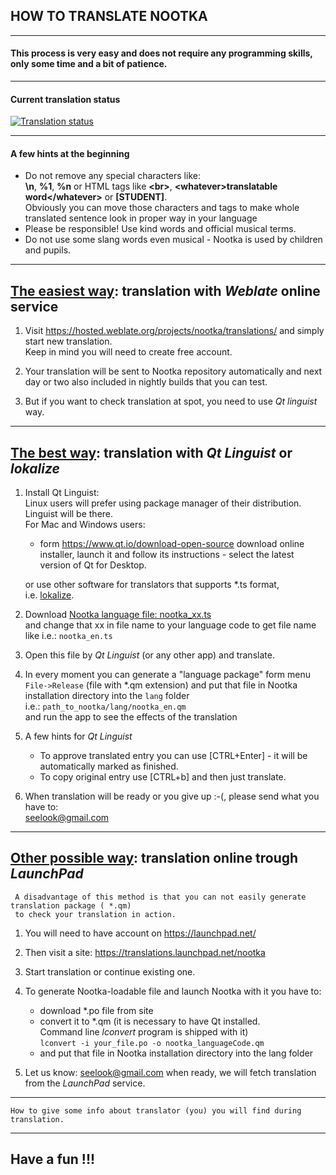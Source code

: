 
## HOW TO TRANSLATE NOOTKA
---------------------------


#### This process is very easy and does not require any programming skills, only some time and a bit of patience.
---------------------------
#### Current translation status

[![Translation status](https://hosted.weblate.org/widgets/nootka/-/translations/multi-auto.svg)](https://hosted.weblate.org/engage/nootka/) 

---------------------------
#### A few hints at the beginning
  - Do not remove any special characters like:  
    **\n**, **%1**, **%n** or HTML tags like **&lt;br&gt;**, **&lt;whatever&gt;translatable word&lt;/whatever&gt;** or **\[STUDENT\]**.  
    Obviously you can move those characters and tags to make whole translated sentence look in proper way in your language
  - Please be responsible! Use kind words and official musical terms.  
  - Do not use some slang words even musical - Nootka is used by children and pupils.

---------------------------

##  <u>The easiest way</u>: translation with *Weblate* online service
  1. Visit <https://hosted.weblate.org/projects/nootka/translations/>
    and simply start new translation.  
    Keep in mind you will need to create free account.

  2. Your translation will be sent to Nootka repository automatically and next day or two also included in nightly builds that you can test.

  3. But if you want to check translation at spot, you need to use *Qt linguist* way.

---------------------------
## <u>The best way</u>: translation with *Qt Linguist* or *lokalize*
  1. Install Qt Linguist:  
    Linux users will prefer using package manager of their distribution. Linguist will be there.  
    For Mac and Windows users:
      - form <https://www.qt.io/download-open-source> download online installer,
        launch it and follow its instructions - select the latest version of Qt for Desktop.

     or use other software for translators that supports *.ts format,  
     i.e. [lokalize](https://apps.kde.org/en/lokalize).
      
  2. Download [Nootka language file: nootka_xx.ts](https://www.opencode.net/seelook/nootka/raw/master/lang/nootka_xx.ts?inline=false)  
     and change that xx in file name to your language code to get file name like i.e.: `nootka_en.ts`

  3. Open this file by *Qt Linguist* (or any other app) and translate.

  4. In every moment you can generate a "language package" form menu `File->Release` (file with \*.qm extension)
     and put that file in Nootka installation directory into the `lang` folder  
     i.e.: `path_to_nootka/lang/nootka_en.qm`  
     and run the app to see the effects of the translation

  5. A few hints for *Qt Linguist*  
     - To approve translated entry you can use \[CTRL+Enter\] - it will be automatically marked as finished.
     - To copy original entry use [CTRL+b] and then just translate.

  6. When translation will be ready or you give up :-(, please send what you have to:  
     <seelook@gmail.com>  

---------------------------
## <u>Other possible way</u>: translation online trough *LaunchPad*
     A disadvantage of this method is that you can not easily generate translation package ( *.qm)
     to check your translation in action.

  1. You will need to have account on <https://launchpad.net/>

  2. Then visit a site: <https://translations.launchpad.net/nootka>

  3. Start translation or continue existing one.

  4. To generate Nootka-loadable file and launch Nootka with it you have to:
     - download \*.po file from site
     - convert it to \*.qm (it is necessary to have Qt installed.  
       Command line *lconvert* program is shipped with it)  
       `lconvert -i your_file.po -o nootka_languageCode.qm`
     - and put that file in Nootka installation directory into the lang folder

  5. Let us know: <seelook@gmail.com> when ready, we will fetch translation from the *LaunchPad* service.


---------------------------
    How to give some info about translator (you) you will find during translation.
---------------------------

## Have a fun !!!


